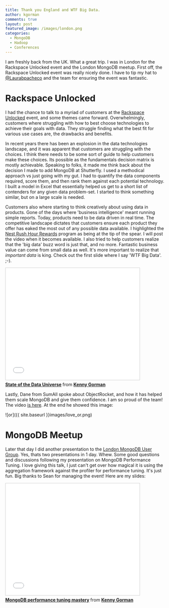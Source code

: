 ```yaml
---
title: Thank you England and WTF Big Data.
author: kgorman
comments: true
layout: post
featured_image: /images/london.png
categories:
  - MongoDB
  - Hadoop
  - Conferences
---
```


I am freshly back from the UK. What a great trip. I was in London for the Rackspace Unlocked event and the London MongoDB meetup. First off, the Rackspace Unlocked event was really nicely done. I have to tip my hat to [@Laurabpacheco](https://twitter.com/laurabpacheco) and the team for ensuring the event was fantastic.

<!--more-->

# Rackspace Unlocked #

I had the chance to talk to a myriad of customers at the [Rackspace Unlocked](http://www.rackspace.co.uk/unlocked) event, and some themes came forward. Overwhelmingly, customers where struggling with how to best choose technologies to achieve their goals with data. They struggle finding what the best fit for various use cases are, the drawbacks and benefits.

In recent years there has been an explosion in the data technologies landscape, and it was apparent that customers are struggling with the choices. I think there needs to be some sort of guide to help customers make these choices. Its possible as the fundamentals decision matrix is mostly achievable. Speaking to folks, it made me think back about the decision I made to add MongoDB at Shutterfly. I used a methodical approach vs just going with my gut. I had to quantify the data components required, score them, and then rank them against each potential technology. I built a model in Excel that essentially helped us get to a short list of contenders for any given data problem-set. I started to think something similar, but on a large scale is needed.

Customers also where starting to think creatively about using data in products. Gone of the days where 'business intelligence' meant running simple reports. Today, products need to be data driven in real time. The competitive landscape dictates that customers ensure each product they offer has eaked the most out of any possible data available. I highlighted the [Nest Rush Hour Rewards](https://nest.com/support/article/What-is-Rush-Hour-Rewards) program as being at the tip of the spear. I will post the video when it becomes available. I also tried to help customers realize that the 'big data' buzz word is just that, and no more. Fantastic business value can come from small data as well. It's more important to realize that *important data* is king. Check out the first slide where I say 'WTF Big Data'. ;-).

<iframe src="//www.slideshare.net/slideshow/embed_code/41753529" width="425" height="355" frameborder="0" marginwidth="0" marginheight="0" scrolling="no" style="border:1px solid #CCC; border-width:1px; margin-bottom:5px; max-width: 100%;" allowfullscreen> </iframe> <div style="margin-bottom:5px"> <strong> <a href="//www.slideshare.net/KennyGorman1/the-state-of-the-data-universe" title="State of the Data Universe" target="_blank">State of the Data Universe</a> </strong> from <strong><a href="//www.slideshare.net/KennyGorman1" target="_blank">Kenny Gorman</a></strong> </div>

Lastly, Dane from SumAll spoke about ObjectRocket, and how it has helped them scale MongoDB and give them confidence. I am so proud of the team! The video [is here](https://www.youtube.com/watch?v=7yZxXGKkduI). At the end he showed this image:

![or]({{ site.baseurl }}images/love_or.png)


# MongoDB Meetup #

Later that day I did another presentation to the [London MongoDB User Group](http://www.meetup.com/London-MongoDB-User-Group/events/218247042/). Yes, thats two presentations in 1 day. Whew. Some good questions and discussions following my presentation on MongoDB Performance Tuning. I love giving this talk, I just can't get over how magical it is using the aggregation framework against the profiler for performance tuning. It's just fun. Big thanks to Sean for managing the event! Here are my slides:

<iframe src="//www.slideshare.net/slideshow/embed_code/41753007" width="425" height="355" frameborder="0" marginwidth="0" marginheight="0" scrolling="no" style="border:1px solid #CCC; border-width:1px; margin-bottom:5px; max-width: 100%;" allowfullscreen> </iframe> <div style="margin-bottom:5px"> <strong> <a href="//www.slideshare.net/KennyGorman1/mongo-db-performance-tuning-mastery" title="MongoDB performance tuning mastery" target="_blank">MongoDB performance tuning mastery</a> </strong> from <strong><a href="//www.slideshare.net/KennyGorman1" target="_blank">Kenny Gorman</a></strong> </div>

